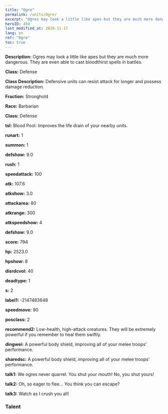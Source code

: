 ```yaml
---
title: "Ogre"
permalink: /units/Ogre/
excerpt: "Ogres may look a little like apes but they are much more dangerous. They are even able to cast bloodthirst spells in battles."
heroID: 404
last_modified_at: 2020-11-17
lang: en
ref: "Ogre"
toc: true
---
```

 **Description:** Ogres may look a little like apes but they are much more dangerous. They are even able to cast bloodthirst spells in battles.

 **Class:** Defense

 **Class Description:** Defensive units can resist attack for longer and possess damage reduction.

 **Fraction:** Stronghold

 **Race:** Barbarian

 **Class:** Defense

 **tsl:** Blood Pool: Improves the life drain of your nearby units.

 **runart:** 1

 **summon:** 1

 **defshow:** 9.0

 **rush:** 1

 **speedattack:** 100

 **atk:** 107.6

 **atkshow:** 3.0

 **attackarea:** 80

 **atkrange:** 300

 **atkspeedshow:** 4

 **defshow:** 9.0

 **score:** 794

 **hp:** 2523.0

 **hpshow:** 8

 **disrdcvol:** 40

 **deadtype:** 1

 **s:** 2

 **label1:** -2147483648

 **speedmove:** 90

 **posclass:** 2

 **recommend2:** Low-health, high-attack creatures. They will be extremely powerful if you remember to heal them swiftly.

 **dingwei:** A powerful body shield, improving all of your melee troops' performance.

 **sharedsc:** A powerful body shield, improving all of your melee troops' performance.

 **talk1:** We ogres never quarrel. You shut your mouth! No, you shut yours!

 **talk2:** Oh, so eager to flee... You think you can escape?

 **talk3:** Watch as I crush you all!

### Talent
